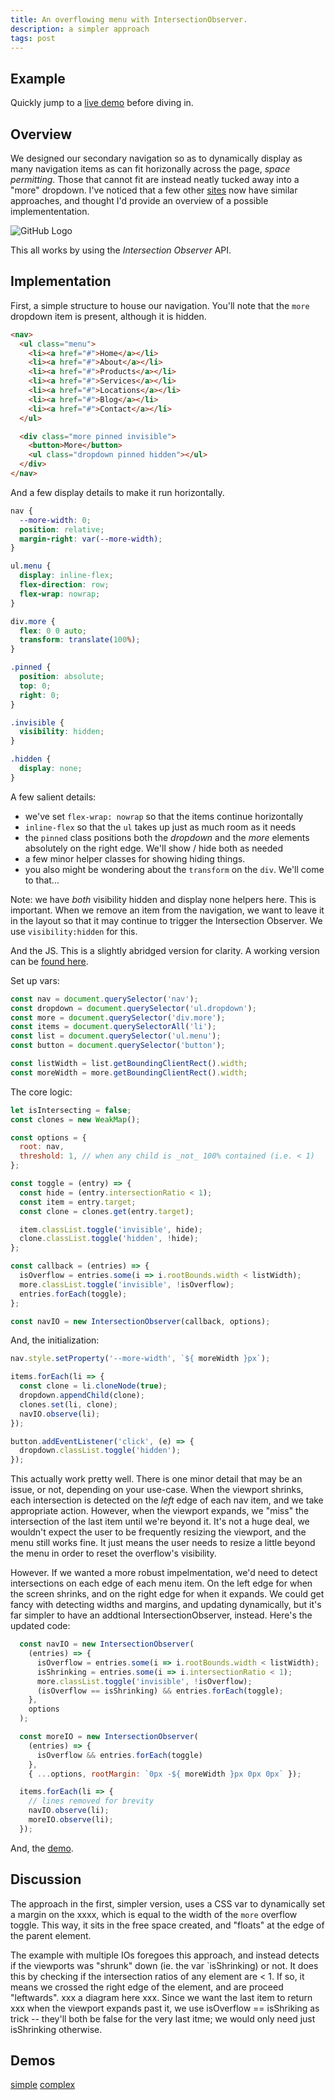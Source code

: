 ```yaml
---
title: An overflowing menu with IntersectionObserver.
description: a simpler approach
tags: post
---
```


## Example

Quickly jump to a <a href="https://codepen.io/apatheticwes/pen/NWRooYP" target="_blank">live demo</a> before diving in.

## Overview

We designed our secondary navigation so as to dynamically display as many navigation items as can fit horizonally across the page, _space permitting_. Those that cannot fit are instead neatly tucked away into a "more" dropdown. I've noticed that a few other [sites](https://www.bbc.com/) now have similar approaches, and thought I'd provide an overview of a possible implemententation.


![GitHub Logo](/static/images/responsive-menu.svg "title")






This all works by using the *Intersection Observer* API.

## Implementation

First, a simple structure to house our navigation. You'll note that the `more` dropdown item is present, although it is hidden.
``` html
<nav>
  <ul class="menu">
    <li><a href="#">Home</a></li>
    <li><a href="#">About</a></li>
    <li><a href="#">Products</a></li>
    <li><a href="#">Services</a></li>
    <li><a href="#">Locations</a></li>
    <li><a href="#">Blog</a></li>
    <li><a href="#">Contact</a></li>
  </ul>

  <div class="more pinned invisible">
    <button>More</button>
    <ul class="dropdown pinned hidden"></ul>
  </div>
</nav>
```

And a few display details to make it run horizontally.
``` css
nav {
  --more-width: 0;
  position: relative;
  margin-right: var(--more-width);
}

ul.menu {
  display: inline-flex;
  flex-direction: row;
  flex-wrap: nowrap;
}

div.more {
  flex: 0 0 auto;
  transform: translate(100%);
}

.pinned {
  position: absolute;
  top: 0;
  right: 0;
}

.invisible {
  visibility: hidden;
}

.hidden {
  display: none;
}

```

A few salient details:
* we've set `flex-wrap: nowrap` so that the items continue horizontally
* `inline-flex` so that the `ul` takes up just as much room as it needs
* the `pinned` class positions both the _dropdown_ and the _more_ elements absolutely on the right edge. We'll show / hide both as needed
* a few minor helper classes for showing hiding things.
* you also might be wondering about the `transform` on the `div`. We'll come to that...

Note: we have _both_ visibility hidden and display none helpers here. This is important. When we remove an item from the navigation, we want to leave it in the layout so that it may continue to trigger the Intersection Observer. We use `visibility:hidden` for this.



And the JS. This is a slightly abridged version for clarity. A working version can be [found here](https://codepen.io/apatheticwes/pen/eYdLRZY).


Set up vars:
``` js
const nav = document.querySelector('nav');
const dropdown = document.querySelector('ul.dropdown');
const more = document.querySelector('div.more');
const items = document.querySelectorAll('li');
const list = document.querySelector('ul.menu');
const button = document.querySelector('button');

const listWidth = list.getBoundingClientRect().width;
const moreWidth = more.getBoundingClientRect().width;
```

The core logic:
``` js
let isIntersecting = false;
const clones = new WeakMap();

const options = {
  root: nav,
  threshold: 1, // when any child is _not_ 100% contained (i.e. < 1)
};

const toggle = (entry) => {
  const hide = (entry.intersectionRatio < 1);
  const item = entry.target;
  const clone = clones.get(entry.target);

  item.classList.toggle('invisible', hide);
  clone.classList.toggle('hidden', !hide);
};

const callback = (entries) => {
  isOverflow = entries.some(i => i.rootBounds.width < listWidth);
  more.classList.toggle('invisible', !isOverflow);
  entries.forEach(toggle);
};

const navIO = new IntersectionObserver(callback, options);
```

And, the initialization:
```js
nav.style.setProperty('--more-width', `${ moreWidth }px`);

items.forEach(li => {
  const clone = li.cloneNode(true);
  dropdown.appendChild(clone);
  clones.set(li, clone);
  navIO.observe(li);
});

button.addEventListener('click', (e) => {
  dropdown.classList.toggle('hidden');
});
```


This actually work pretty well. There is one minor detail that may be an issue, or not, depending on your use-case. When the viewport shrinks, each intersection is detected on the _left_ edge of each nav item, and we take appropriate action. However, when the viewport expands, we "miss" the intersection of the last item until we're beyond it. It's not a huge deal, we wouldn't expect the user to be frequently resizing the viewport, and the menu still works fine. It just means the user needs to resize a little beyond the menu in order to reset the overflow's visibility.

However. If we wanted a more robust impelmentation, we'd need to detect intersections on each edge of each menu item. On the left edge for when the screen shrinks, and on the right edge for when it expands. We could get fancy with detecting widths and margins, and updating dynamically, but it's far simpler to have an addtional IntersectionObserver, instead. Here's the updated code:

``` js
  const navIO = new IntersectionObserver(
    (entries) => {
      isOverflow = entries.some(i => i.rootBounds.width < listWidth);
      isShrinking = entries.some(i => i.intersectionRatio < 1);
      more.classList.toggle('invisible', !isOverflow);
      (isOverflow == isShrinking) && entries.forEach(toggle);
    },
    options
  );

  const moreIO = new IntersectionObserver(
    (entries) => {
      isOverflow && entries.forEach(toggle)
    },
    { ...options, rootMargin: `0px -${ moreWidth }px 0px 0px` });
```
``` js
  items.forEach(li => {
    // lines removed for brevity
    navIO.observe(li);
    moreIO.observe(li);
  });
```

And, the [demo](https://codepen.io/apatheticwes/pen/NWRooYP).


## Discussion

The approach in the first, simpler version, uses a CSS var to dynamically set a margin on the xxxx, which is equal to the width of the `more` overflow toggle. This way, it sits in the free space created, and "floats" at the edge of the parent element.

The example with multiple IOs foregoes this approach, and instead detects if the viewports was "shrunk" down (ie. the var `isShrinking) or not. It does this by checking if the intersection ratios of any element are < 1. If so, it means we crossed the right edge of the element, and are proceed "leftwards". xxx a diagram here xxx.  Since we want the last item to return xxx when the viewport expands past it, we use isOverflow == isShriking as trick -- they'll both be false for the very last itme; we would only need just isShrinking otherwise.


## Demos

[simple](https://codepen.io/apatheticwes/pen/NWRooYP)
[complex](https://codepen.io/apatheticwes/pen/eYdLRZY)
